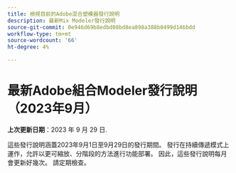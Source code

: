 ```yaml
---
title: 檢視目前的Adobe混合塑模器發行說明
description: 最新Mix Modeler發行說明
source-git-commit: 0e946d69b8edbd08bd8ea898a388b0499d146bdd
workflow-type: tm+mt
source-wordcount: '66'
ht-degree: 4%

---
```


# 最新Adobe組合Modeler發行說明（2023年9月）

**上次更新日期**：2023 年 9 月 29 日.

這些發行說明涵蓋2023年9月1日至9月29日的發行期間。  發行在持續傳遞模式上運作，允許以更可縮放、分階段的方法進行功能部署。 因此，這些發行說明每月會更新好幾次。 請定期檢查。

